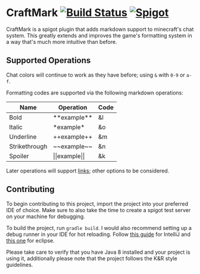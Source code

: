 # CraftMark [![Build Status](https://travis-ci.com/AtriusX/CraftMark.svg?branch=master&style=flat-square&logo=appveyor)](https://travis-ci.com/AtriusX/CraftMark) [![Spigot](https://img.shields.io/badge/Built%20for-Spigot-yellow.svg?style=flat-square&logo=appveyor)](https://www.spigotmc.org/)
CraftMark is a spigot plugin that adds markdown support to minecraft's chat system. This greatly 
extends and improves the game's formatting system in a way that's much more intuitive than before.

## Supported Operations
Chat colors will continue to work as they have before; using `&` with `0-9` or `a-f`. 

Formatting codes are supported via the following markdown operations:

| Name          | Operation       | Code |
|---------------|-----------------|------|
| Bold          | \*\*example**   | &l   |
| Italic        | \*example*      | &o   |
| Underline     | ++example++     | &m   |
| Strikethrough | \~~example~~    | &n   |
| Spoiler       | \|\|example\|\| | &k   |

Later operations will support [links](#supported-operations); other options to be considered.

## Contributing

To begin contributing to this project, import the project into your preferred IDE of choice. Make 
sure to also take the time to create a spigot test server on your machine for debugging.

To build the project, run `gradle build`. I would also recommend setting up a debug runner in your
IDE for hot reloading. Follow [this guide](https://www.spigotmc.org/wiki/intellij-debug-your-plugin/)
for IntelliJ and [this one](https://www.spigotmc.org/wiki/eclipse-debug-your-plugin/) for eclipse.

Please take care to verify that you have Java 8 installed and your project is using it, additionally
please note that the project follows the K&R style guidelines.
